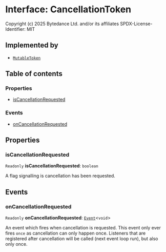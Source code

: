 # Interface: CancellationToken

Copyright (c) 2025 Bytedance Ltd. and/or its affiliates
SPDX-License-Identifier: MIT

## Implemented by

* [`MutableToken`](/en/auto-docs/free-layout-editor/classes/MutableToken.md)

## Table of contents

### Properties

* [isCancellationRequested](/en/auto-docs/free-layout-editor/interfaces/CancellationToken-1.md#iscancellationrequested)

### Events

* [onCancellationRequested](/en/auto-docs/free-layout-editor/interfaces/CancellationToken-1.md#oncancellationrequested)

## Properties

### isCancellationRequested

`Readonly` **isCancellationRequested**: `boolean`

A flag signalling is cancellation has been requested.

## Events

### onCancellationRequested

`Readonly` **onCancellationRequested**: [`Event`](/en/auto-docs/free-layout-editor/interfaces/Event-1.md)<`void`>

An event which fires when cancellation is requested. This event
only ever fires `once` as cancellation can only happen once. Listeners
that are registered after cancellation will be called (next event loop run),
but also only once.
